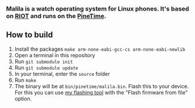 ### Malila is a watch operating system for Linux phones. It's based on [RIOT](https://www.riot-os.org/) and runs on the [PineTime](https://www.pine64.org/pinetime/).

## How to build

1. Install the packages `make arm-none-eabi-gcc-cs arm-none-eabi-newlib`
2. Open a terminal in this repository
3. Run `git submodule init`
4. Run `git submodule update`
5. In your terminal, enter the `source` folder
6. Run `make`
7. The binary will be at `bin/pinetime/malila.bin`. Flash this to your device. For this you can use [my flashing tool](https://flathub.org/apps/details/com.arteeh.Flasher) with the "Flash firmware from file" option.
